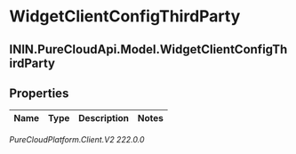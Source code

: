 # WidgetClientConfigThirdParty

## ININ.PureCloudApi.Model.WidgetClientConfigThirdParty

## Properties

|Name | Type | Description | Notes|
|------------ | ------------- | ------------- | -------------|



_PureCloudPlatform.Client.V2 222.0.0_
